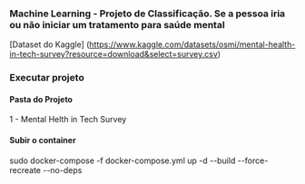 ### Machine Learning - Projeto de Classificação. Se a pessoa iria ou não iniciar um tratamento para saúde mental
[Dataset do Kaggle] (https://www.kaggle.com/datasets/osmi/mental-health-in-tech-survey?resource=download&select=survey.csv)

### Executar projeto
#### Pasta do Projeto
1 - Mental Helth in Tech Survey
#### Subir o container
sudo docker-compose -f docker-compose.yml up  -d --build --force-recreate --no-deps
